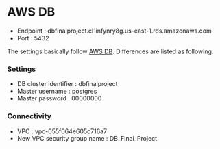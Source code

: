 # AWS DB
- Endpoint : dbfinalproject.cl1infynry8g.us-east-1.rds.amazonaws.com
- Port : 5432

The settings basically follow [AWS DB](https://docs.google.com/document/d/1i_1KtorMZiTfA7I-u08--BHKWj5U4U7Ci9VPrlLmer4/edit).
Differences are listed as following.
### Settings
- DB cluster identifier : dbfinalproject
- Master username : postgres
- Master password : 00000000
### Connectivity
- VPC : vpc-055f064e605c716a7
- New VPC security group name : DB_Final_Project